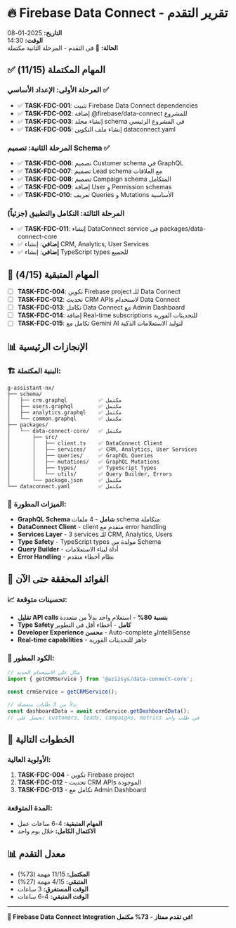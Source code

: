 # 🔥 Firebase Data Connect - تقرير التقدم

**التاريخ:** 2025-01-08  
**الوقت:** 14:30  
**الحالة:** 🚀 في التقدم - المرحلة الثانية مكتملة  

## ✅ المهام المكتملة (11/15)

### المرحلة الأولى: الإعداد الأساسي ✅
- ✅ **TASK-FDC-001**: تثبيت Firebase Data Connect dependencies
- ✅ **TASK-FDC-002**: إضافة @firebase/data-connect للمشروع
- ✅ **TASK-FDC-003**: إنشاء مجلد schema في المشروع الرئيسي
- ✅ **TASK-FDC-005**: إنشاء ملف التكوين dataconnect.yaml

### المرحلة الثانية: تصميم Schema ✅
- ✅ **TASK-FDC-006**: تصميم Customer schema في GraphQL
- ✅ **TASK-FDC-007**: تصميم Lead schema مع العلاقات
- ✅ **TASK-FDC-008**: تصميم Campaign schema المتكامل
- ✅ **TASK-FDC-009**: إضافة User و Permission schemas
- ✅ **TASK-FDC-010**: تعريف Queries و Mutations الأساسية

### المرحلة الثالثة: التكامل والتطبيق (جزئياً)
- ✅ **TASK-FDC-011**: إنشاء DataConnect service في packages/data-connect-core
- ✅ **إضافي**: إنشاء CRM, Analytics, User Services
- ✅ **إضافي**: إنشاء TypeScript types للجميع

## 🔄 المهام المتبقية (4/15)

- [ ] **TASK-FDC-004**: تكوين Firebase project للـ Data Connect
- [ ] **TASK-FDC-012**: تحديث CRM APIs لاستخدام Data Connect
- [ ] **TASK-FDC-013**: تكامل Data Connect مع Admin Dashboard
- [ ] **TASK-FDC-014**: إضافة Real-time subscriptions للتحديثات الفورية
- [ ] **TASK-FDC-015**: تكامل مع Gemini AI لتوليد الاستعلامات الذكية

## 📊 الإنجازات الرئيسية

### 🏗️ البنية المكتملة:
```
g-assistant-nx/
├── schema/
│   ├── crm.graphql          ✅ مكتمل
│   ├── users.graphql        ✅ مكتمل
│   ├── analytics.graphql    ✅ مكتمل
│   └── common.graphql       ✅ مكتمل
├── packages/
│   └── data-connect-core/   ✅ مكتمل
│       ├── src/
│       │   ├── client.ts    ✅ DataConnect Client
│       │   ├── services/    ✅ CRM, Analytics, User Services
│       │   ├── queries/     ✅ GraphQL Queries
│       │   ├── mutations/   ✅ GraphQL Mutations
│       │   ├── types/       ✅ TypeScript Types
│       │   └── utils/       ✅ Query Builder, Errors
│       └── package.json     ✅ مكتمل
└── dataconnect.yaml         ✅ مكتمل
```

### 🎯 الميزات المطورة:
- **GraphQL Schema شامل** - 4 ملفات schema متكاملة
- **DataConnect Client** - client متقدم مع error handling
- **Services Layer** - 3 services للـ CRM, Analytics, Users
- **Type Safety** - TypeScript types مولدة من Schema
- **Query Builder** - أداة لبناء الاستعلامات
- **Error Handling** - نظام أخطاء متقدم

## 🚀 الفوائد المحققة حتى الآن

### 📈 تحسينات متوقعة:
- **تقليل API calls بنسبة 80%** - استعلام واحد بدلاً من متعددة
- **Type Safety كامل** - أخطاء أقل في التطوير
- **Developer Experience محسن** - Auto-complete وIntelliSense
- **Real-time capabilities** - جاهز للتحديثات الفورية

### 🔧 الكود المطور:
```typescript
// مثال على الاستخدام الجديد
import { getCRMService } from '@azizsys/data-connect-core';

const crmService = getCRMService();

// بدلاً من 3 طلبات منفصلة
const dashboardData = await crmService.getDashboardData();
// يحصل على: customers, leads, campaigns, metrics في طلب واحد
```

## 🎯 الخطوات التالية

### الأولوية العالية:
1. **TASK-FDC-004** - تكوين Firebase project
2. **TASK-FDC-012** - تحديث CRM APIs الموجودة
3. **TASK-FDC-013** - تكامل مع Admin Dashboard

### المدة المتوقعة:
- **المهام المتبقية:** 4-6 ساعات عمل
- **الاكتمال الكامل:** خلال يوم واحد

## 📊 معدل التقدم

- **المكتمل:** 11/15 مهمة (73%)
- **المتبقي:** 4/15 مهمة (27%)
- **الوقت المستغرق:** 3 ساعات
- **الوقت المتبقي:** 4-6 ساعات

---

**🎊 Firebase Data Connect Integration في تقدم ممتاز - 73% مكتمل!**